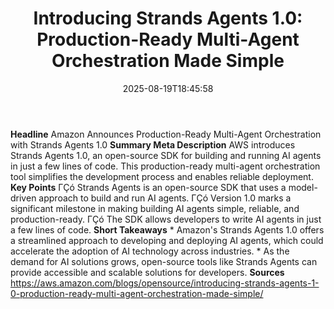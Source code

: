﻿---
title: "Introducing Strands Agents 1.0: Production-Ready Multi-Agent Orchestration Made Simple"
date: "2025-08-19T18:45:58"
category: "Markets"
summary: ""
slug: "introducing strands agents 10 productionready multiagent orc"
source_urls:
  - "https://aws.amazon.com/blogs/opensource/introducing-strands-agents-1-0-production-ready-multi-agent-orchestration-made-simple/"
seo:
  title: "Introducing Strands Agents 1.0: Production-Ready Multi-Agent Orchestration Made Simple | Hash n Hedge"
  description: ""
  keywords: ["news", "markets", "brief"]
---
**Headline** Amazon Announces Production-Ready Multi-Agent Orchestration with Strands Agents 1.0  **Summary Meta Description** AWS introduces Strands Agents 1.0, an open-source SDK for building and running AI agents in just a few lines of code. This production-ready multi-agent orchestration tool simplifies the development process and enables reliable deployment.  **Key Points**  ΓÇó Strands Agents is an open-source SDK that uses a model-driven approach to build and run AI agents. ΓÇó Version 1.0 marks a significant milestone in making building AI agents simple, reliable, and production-ready. ΓÇó The SDK allows developers to write AI agents in just a few lines of code.  **Short Takeaways**  * Amazon's Strands Agents 1.0 offers a streamlined approach to developing and deploying AI agents, which could accelerate the adoption of AI technology across industries. * As the demand for AI solutions grows, open-source tools like Strands Agents can provide accessible and scalable solutions for developers.  **Sources** https://aws.amazon.com/blogs/opensource/introducing-strands-agents-1-0-production-ready-multi-agent-orchestration-made-simple/ 

